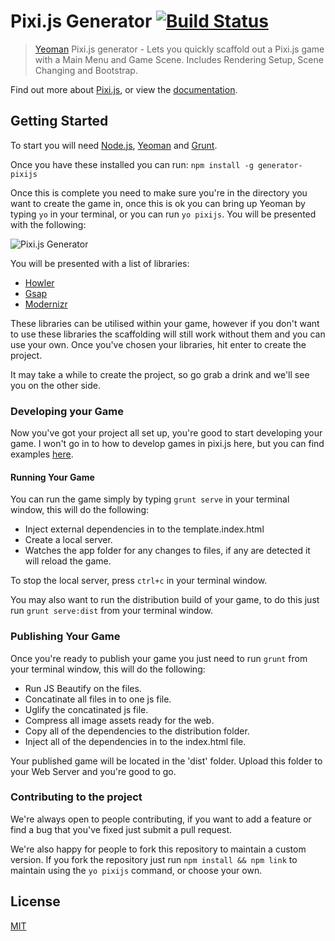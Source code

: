 # Pixi.js Generator [![Build Status](https://secure.travis-ci.org/garfty/pixijs-generator.png?branch=master)](https://travis-ci.org/garfty/pixijs-generator)

> [Yeoman](http://yeoman.io) Pixi.js generator - Lets you quickly scaffold out a Pixi.js game with a Main Menu and Game Scene. Includes Rendering Setup, Scene Changing and Bootstrap.

Find out more about [Pixi.js](http://www.pixijs.com/), or view the [documentation](http://www.goodboydigital.com/pixijs/docs/).

## Getting Started

To start you will need [Node.js](https://nodejs.org/), [Yeoman](http://yeoman.io/) and [Grunt](http://gruntjs.com/).

Once you have these installed you can run: `npm install -g generator-pixijs`

Once this is complete you need to make sure you're in the directory you want to create the game in, once this is ok you can bring up Yeoman by typing `yo` in your terminal, or you can run `yo pixijs`. You will be presented with the following:

![Pixi.js Generator](https://cloud.githubusercontent.com/assets/194175/8824384/0f4a5d42-306d-11e5-8b9b-eab715390f78.png)

You will be presented with a list of libraries:

- [Howler](https://github.com/goldfire/howler.js/)
- [Gsap](http://greensock.com/gsap)
- [Modernizr](http://modernizr.com/)

These libraries can be utilised within your game, however if you don't want to use these libraries the scaffolding will still work without them and you can use your own. Once you've chosen your libraries, hit enter to create the project.

It may take a while to create the project, so go grab a drink and we'll see you on the other side.

### Developing your Game

Now you've got your project all set up, you're good to start developing your game. I won't go in to how to develop games in pixi.js here, but you can find examples [here](http://pixijs.github.io/examples/).

#### Running Your Game

You can run the game simply by typing `grunt serve` in your terminal window, this will do the following:

 - Inject external dependencies in to the template.index.html
 - Create a local server.
 - Watches the app folder for any changes to files, if any are detected it will reload the game.

To stop the local server, press `ctrl+c` in your terminal window.

You may also want to run the distribution build of your game, to  do this just run `grunt serve:dist` from your terminal window.

### Publishing Your Game

Once you're ready to publish your game you just need to run `grunt` from your terminal window, this will do the following:

- Run JS Beautify on the files.
- Concatinate all files in to one js file.
- Uglify the concatinated js file.
- Compress all image assets ready for the web.
- Copy all of the dependencies to the distribution folder.
- Inject all of the dependencies in to the index.html file.

Your published game will be located in the 'dist' folder. Upload this folder to your Web Server and you're good to go.

### Contributing to the project

We're always open to people contributing, if you want to add a feature or find a bug that you've fixed just submit a pull request.

We're also happy for people to fork this repository to maintain a custom version. If you fork the repository just run `npm install && npm link` to maintain using the `yo pixijs` command, or choose your own.

## License

[MIT](http://opensource.org/licenses/MIT)
